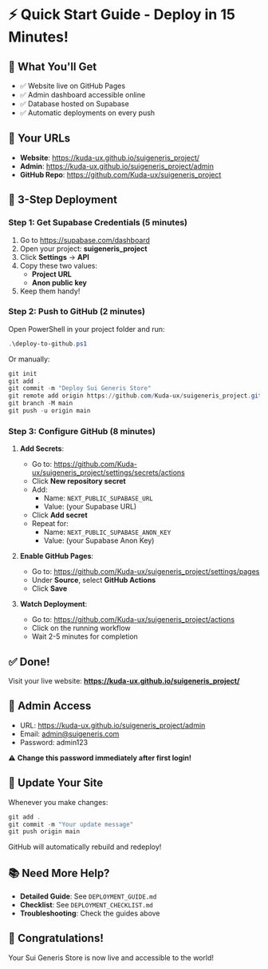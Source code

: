 # ⚡ Quick Start Guide - Deploy in 15 Minutes!

## 🎯 What You'll Get

- ✅ Website live on GitHub Pages
- ✅ Admin dashboard accessible online
- ✅ Database hosted on Supabase
- ✅ Automatic deployments on every push

## 📍 Your URLs

- **Website**: https://kuda-ux.github.io/suigeneris_project/
- **Admin**: https://kuda-ux.github.io/suigeneris_project/admin
- **GitHub Repo**: https://github.com/Kuda-ux/suigeneris_project

## 🚀 3-Step Deployment

### Step 1: Get Supabase Credentials (5 minutes)

1. Go to https://supabase.com/dashboard
2. Open your project: **suigeneris_project**
3. Click **Settings** → **API**
4. Copy these two values:
   - **Project URL**
   - **Anon public key**
5. Keep them handy!

### Step 2: Push to GitHub (2 minutes)

Open PowerShell in your project folder and run:

```powershell
.\deploy-to-github.ps1
```

Or manually:
```powershell
git init
git add .
git commit -m "Deploy Sui Generis Store"
git remote add origin https://github.com/Kuda-ux/suigeneris_project.git
git branch -M main
git push -u origin main
```

### Step 3: Configure GitHub (8 minutes)

1. **Add Secrets**:
   - Go to: https://github.com/Kuda-ux/suigeneris_project/settings/secrets/actions
   - Click **New repository secret**
   - Add:
     - Name: `NEXT_PUBLIC_SUPABASE_URL`
     - Value: (your Supabase URL)
   - Click **Add secret**
   - Repeat for:
     - Name: `NEXT_PUBLIC_SUPABASE_ANON_KEY`
     - Value: (your Supabase Anon Key)

2. **Enable GitHub Pages**:
   - Go to: https://github.com/Kuda-ux/suigeneris_project/settings/pages
   - Under **Source**, select **GitHub Actions**
   - Click **Save**

3. **Watch Deployment**:
   - Go to: https://github.com/Kuda-ux/suigeneris_project/actions
   - Click on the running workflow
   - Wait 2-5 minutes for completion

## ✅ Done!

Visit your live website:
**https://kuda-ux.github.io/suigeneris_project/**

## 🔐 Admin Access

- URL: https://kuda-ux.github.io/suigeneris_project/admin
- Email: admin@suigeneris.com
- Password: admin123

⚠️ **Change this password immediately after first login!**

## 🔄 Update Your Site

Whenever you make changes:

```powershell
git add .
git commit -m "Your update message"
git push origin main
```

GitHub will automatically rebuild and redeploy!

## 📚 Need More Help?

- **Detailed Guide**: See `DEPLOYMENT_GUIDE.md`
- **Checklist**: See `DEPLOYMENT_CHECKLIST.md`
- **Troubleshooting**: Check the guides above

## 🎉 Congratulations!

Your Sui Generis Store is now live and accessible to the world!
